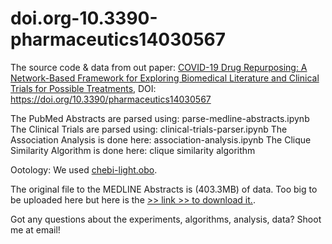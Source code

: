 # doi.org-10.3390-pharmaceutics14030567
The source code &amp; data from out paper: [COVID-19 Drug Repurposing: A Network-Based Framework for Exploring Biomedical Literature and Clinical Trials for Possible Treatments](https://www.mdpi.com/1528212), DOI: https://doi.org/10.3390/pharmaceutics14030567


The PubMed Abstracts are parsed using: parse-medline-abstracts.ipynb
The Clinical Trials are parsed using: clinical-trials-parser.ipynb
The Association Analysis is done here: association-analysis.ipynb
The Clique Similarity Algorithm is done here: clique similarity algorithm

Ootology: We used [chebi-light.obo](http://purl.obolibrary.org/obo/chebi/chebi_lite.obo). 

The original file to the MEDLINE Abstracts is (403.3MB) of data. Too big to be uploaded here but here is the [>> link  >>  to download it.](https://drive.google.com/file/d/1xcwUjEbuTVBHjZJ66yfxr_LZr9qFZh4L/view?usp=sharing).

Got any questions about the experiments, algorithms, analysis, data? Shoot me at email!
